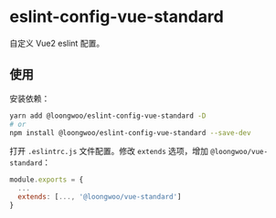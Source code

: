 # eslint-config-vue-standard

自定义 Vue2 eslint 配置。

## 使用

安装依赖：

```sh
yarn add @loongwoo/eslint-config-vue-standard -D
# or
npm install @loongwoo/eslint-config-vue-standard --save-dev
```

打开 `.eslintrc.js` 文件配置。修改 `extends` 选项，增加 `@loongwoo/vue-standard`：

```js
module.exports = {
  ...
  extends: [..., '@loongwoo/vue-standard']
}
```
